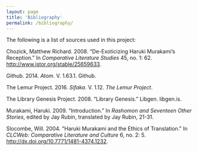 ```yaml
---
layout: page
title: 'Bibliography'
permalink: /bibliography/
---
```

The following is a list of sources used in this project:



  
  

Chozick, Matthew Richard. 2008. “De-Exoticizing Haruki Murakami’s Reception.” In *Comparative Literature Studies* 45, no. 1: 62. http://www.jstor.org/stable/25659633.

Github. 2014. *Atom*. V. 1.63.1. Github. 

The Lemur Project. 2016. *Sifaka*. V. 1.12. *The Lemur Project*. 

The Library Genesis Project. 2008. “Library Genesis.” Libgen. libgen.is.

Murakami, Haruki. 2009. “Introduction.” In *Rashomon and Seventeen Other Stories*, edited by 	Jay Rubin, translated by Jay Rubin, 21-31. 

Slocombe, Will. 2004. "Haruki Murakami and the Ethics of Translation." In *CLCWeb: Comparative Literature and Culture* 6, no. 2: 5. http://dx.doi.org/10.7771/1481-4374.1232.

